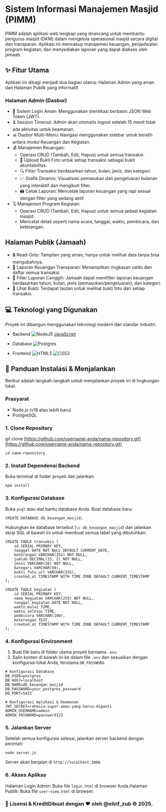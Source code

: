 # Sistem Informasi Manajemen Masjid (PIMM)
PIMM adalah aplikasi web lengkap yang dirancang untuk membantu pengurus masjid (DKM) dalam mengelola operasional masjid secara digital dan transparan. Aplikasi ini mencakup manajemen keuangan, penjadwalan program kegiatan, dan menyediakan laporan yang dapat diakses oleh jamaah.
## ✨ Fitur Utama
Aplikasi ini dibagi menjadi dua bagian utama: Halaman Admin yang aman dan Halaman Publik yang informatif.
### Halaman Admin (Dasbor)
- 🔐 Sistem Login Aman: Menggunakan otentikasi berbasis JSON Web Token (JWT).
- ⏳ Session Timeout: Admin akan otomatis logout setelah 15 menit tidak ada aktivitas untuk keamanan.
- 📊 Dasbor Multi-Menu: Navigasi menggunakan sidebar untuk beralih antara modul Keuangan dan Kegiatan.
- 💰 Manajemen Keuangan:
    - Operasi CRUD (Tambah, Edit, Hapus) untuk semua transaksi.
    - 📸 Upload Bukti Foto untuk setiap transaksi sebagai bukti akuntabilitas.
    - 🔍 Filter Transaksi berdasarkan tahun, bulan, jenis, dan kategori.
    - 📈 Grafik Dinamis: Visualisasi pemasukan dan pengeluaran bulanan yang interaktif dan mengikuti filter.
    - 🖨️ Cetak Laporan: Mencetak laporan keuangan yang rapi sesuai dengan filter yang sedang aktif.
- 🗓️ Manajemen Program Kegiatan:
  - Operasi CRUD (Tambah, Edit, Hapus) untuk semua jadwal kegiatan masjid.
  - Mencatat detail seperti nama acara, tanggal, waktu, pembicara, dan keterangan.
## Halaman Publik (Jamaah)
- 🔒 Read-Only: Tampilan yang aman, hanya untuk melihat data tanpa bisa mengubahnya.
- 🧾 Laporan Keuangan Transparan: Menampilkan ringkasan saldo dan daftar semua transaksi.
- 🔎 Filter Laporan Canggih: Jamaah dapat memfilter laporan keuangan berdasarkan tahun, bulan, jenis (pemasukan/pengeluaran), dan kategori.
- 📄 Lihat Bukti: Terdapat tautan untuk melihat bukti foto dari setiap transaksi.
## 💻 Teknologi yang Digunakan
Proyek ini dibangun menggunakan teknologi modern dan standar industri.
- Backend
   ![NodeJS](https://img.shields.io/badge/node.js-6DA55F?style=for-the-badge&logo=node.js&logoColor=white)
  [JavaScript](https://img.shields.io/badge/javascript-%23323330.svg?style=for-the-badge&logo=javascript&logoColor=%23F7DF1E)

- Database
   ![Postgres](https://img.shields.io/badge/postgres-%23316192.svg?style=for-the-badge&logo=postgresql&logoColor=white)
- Frontend
![HTML5](https://img.shields.io/badge/html5-%23E34F26.svg?style=for-the-badge&logo=html5&logoColor=white)
![CSS3](https://img.shields.io/badge/css3-%231572B6.svg?style=for-the-badge&logo=css3&logoColor=white)

## 🚀 Panduan Instalasi & Menjalankan
Berikut adalah langkah-langkah untuk menjalankan proyek ini di lingkungan lokal.
### Prasyarat
- Node.js (v18 atau lebih baru)
- PostgreSQL
### 1. Clone Repository
git clone [https://github.com/username-anda/nama-repository.git](https://github.com/username-anda/nama-repository.git)
```
cd nama-repository
 ```
### 2. Install Dependensi Backend
Buka terminal di folder proyek dan jalankan:
```
npm install
```
### 3. Konfigurasi Database
Buka ``` psql ``` atau alat bantu database Anda.
Buat database baru:
```
CREATE DATABASE db_keuangan_masjid;
```
Hubungkan ke database tersebut (``` \c db_keuangan_masjid ```) dan jalankan skrip SQL di bawah ini untuk membuat semua tabel yang dibutuhkan:
```
CREATE TABLE transaksi (
    id SERIAL PRIMARY KEY,
    tanggal DATE NOT NULL DEFAULT CURRENT_DATE,
    keterangan VARCHAR(255) NOT NULL,
    jumlah DECIMAL(15, 2) NOT NULL,
    jenis VARCHAR(20) NOT NULL,
    kategori VARCHAR(50),
    bukti_foto_url VARCHAR(255),
    created_at TIMESTAMP WITH TIME ZONE DEFAULT CURRENT_TIMESTAMP
);

CREATE TABLE kegiatan (
    id SERIAL PRIMARY KEY,
    nama_kegiatan VARCHAR(255) NOT NULL,
    tanggal_kegiatan DATE NOT NULL,
    waktu_mulai TIME,
    waktu_selesai TIME,
    pembicara VARCHAR(100),
    keterangan TEXT,
    created_at TIMESTAMP WITH TIME ZONE DEFAULT CURRENT_TIMESTAMP
);
```
### 4. Konfigurasi Environment
1. Buat file baru di folder utama proyek bernama ``` .env ```.
2. Salin konten di bawah ini ke dalam file ``` .env ``` dan sesuaikan dengan konfigurasi lokal Anda, terutama ``` DB_PASSWORD ```.
```
# Konfigurasi Database
DB_USER=postgres
DB_HOST=localhost
DB_NAME=db_keuangan_masjid
DB_PASSWORD=your_postgres_password
DB_PORT=5432

# Konfigurasi Aplikasi & Keamanan
JWT_SECRET=rahasia-super-aman-yang-harus-diganti
ADMIN_USERNAME=admin
ADMIN_PASSWORD=password123
```
### 5. Jalankan Server
Setelah semua konfigurasi selesai, jalankan server backend dengan perintah:
```
node server.js
```
Server akan berjalan di ``` http://localhost:3000 ```.
### 6. Akses Aplikas
Halaman Login Admin: Buka file ``` login.html ``` di browser Anda.Halaman Publik: Buka file ``` user-view.html ``` di browser.
### 📝 Lisensi & KreditDibuat dengan ❤️ oleh @elinf_zub © 2025.
